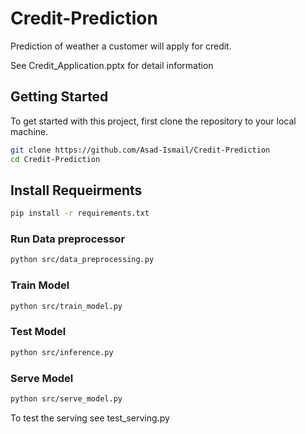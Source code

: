 # Credit-Prediction

Prediction of weather a customer will apply for credit.

See Credit_Application.pptx for detail information

## Getting Started

To get started with this project, first clone the repository to your local machine.

```bash
git clone https://github.com/Asad-Ismail/Credit-Prediction
cd Credit-Prediction
```

## Install Requeirments 

```bash
pip install -r requirements.txt

```

### Run Data preprocessor

```bash
python src/data_preprocessing.py
```


### Train Model

```bash
python src/train_model.py
```

### Test Model

```bash
python src/inference.py
```

### Serve Model

```bash
python src/serve_model.py
```

To test the serving see test_serving.py